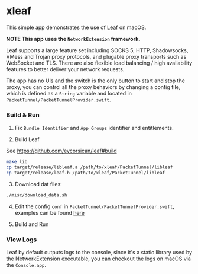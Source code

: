 # xleaf

This simple app demonstrates the use of [Leaf](https://github.com/eycorsican/leaf) on macOS.

**NOTE This app uses the `NetworkExtension` framework.**

Leaf supports a large feature set including SOCKS 5, HTTP, Shadowsocks, VMess and Trojan proxy protocols, and plugable proxy transports such as WebSocket and TLS. There are also flexible load balancing / high availability features to better deliver your network requests.

The app has no UIs and the switch is the only button to start and stop the proxy, you can control all the proxy behaviors by changing a config file, which is defined as a `String` variable and located in `PacketTunnel/PacketTunnelProvider.swift`.

### Build & Run

1. Fix `Bundle Identifier` and `App Groups` identifier and entitlements.

2. Build Leaf

See https://github.com/eycorsican/leaf#build

```sh
make lib
cp target/release/libleaf.a /path/to/xleaf/PacketTunnel/libleaf
cp target/release/leaf.h /path/to/xleaf/PacketTunnel/libleaf
```

3. Download dat files:

```sh
./misc/download_data.sh
```

4. Edit the config `conf` in `PacketTunnel/PacketTunnelProvider.swift`, examples can be found [here](https://github.com/eycorsican/leaf/blob/master/README.zh.md#conf)

5. Build and Run

### View Logs

Leaf by default outputs logs to the console, since it's a static library used by the NetworkExtension executable, you can checkout the logs on macOS via the `Console.app`.

